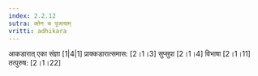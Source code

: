 ```yaml
---
index: 2.2.12
sutra: क्तेन च पूजायाम्‌
vritti: adhikara
---
```


 आकडारात् एका संज्ञा [1|4|1]  प्राक्कडारात्समास: [2।1।3]  सुप्सुपा [2।1।4]  विभाषा [2।1।11]  तत्पुरुष: [2।1।22] 